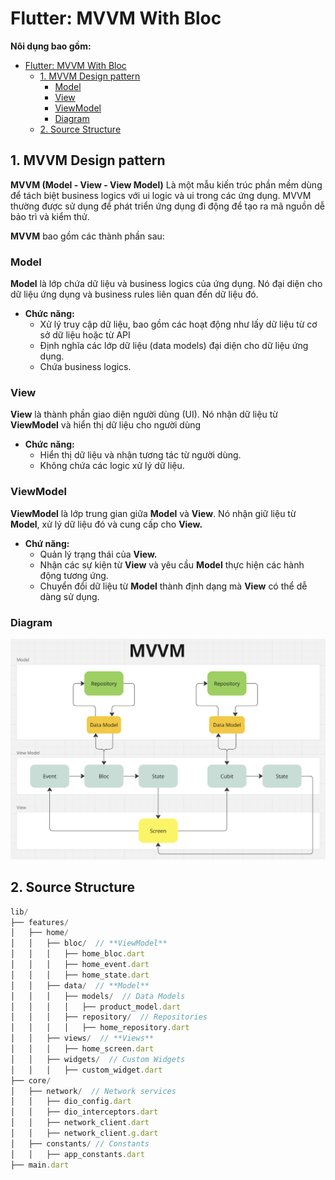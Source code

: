 # Flutter: MVVM With Bloc

**Nôi dụng bao gồm:**

- [Flutter: MVVM With Bloc](#flutter-mvvm-with-bloc)
  - [1. MVVM Design pattern](#1-mvvm-design-pattern)
    - [Model](#model)
    - [View](#view)
    - [ViewModel](#viewmodel)
    - [Diagram](#diagram)
  - [2. Source Structure](#2-source-structure)

## 1. MVVM Design pattern

**MVVM (**Model - View - View Model**)** Là một mẫu kiến trúc phần mềm dùng để tách biệt business logics với ui logic và ui trong các ứng dụng. MVVM thường được sử dụng để phát triển ứng dụng đi động để tạo ra mã nguồn dễ bảo trì và kiểm thử.

**MVVM** bao gồm các thành phần sau:

### Model

**Model** là lớp chứa dữ liệu và business logics của ứng dụng. Nó đại diện cho dữ liệu ứng dụng và business rules liên quan đến dữ liệu đó.

- **Chức năng:**
  - Xử lý truy cập dữ liệu, bao gồm các hoạt động như lấy dữ liệu từ cơ sở dữ liệu hoặc từ API
  - Định nghĩa các lớp dữ liệu (data models) đại diện cho dữ liệu ứng dụng.
  - Chứa business logics.

### View

**View** là thành phần giao diện người dùng (UI). Nó nhận dữ liệu từ **ViewModel** và hiển thị dữ liệu cho người dùng

- **Chức năng:**
  - Hiển thị dữ liệu và nhận tương tác từ người dùng.
  - Không chứa các logic xử lý dữ liệu.

### ViewModel

**ViewModel** là lớp trung gian giữa **Model** và **View**. Nó nhận giữ liệu từ **Model**, xử lý dữ liệu đó và cung cấp cho **View.**

- **Chứ năng:**
  - Quản lý trạng thái của **View.**
  - Nhận các sự kiện từ **View** và yêu cầu **Model** thực hiện các hành động tương ứng.
  - Chuyển đổi dữ liệu từ **Model** thành định dạng mà **View** có thể dễ dàng sử dụng.

### Diagram

![MVVM](./mvvm.png)

## 2. Source Structure

```jsx
lib/
├── features/
│   ├── home/
│   │   ├── bloc/  // **ViewModel**
│   │   │   ├── home_bloc.dart
│   │   │   ├── home_event.dart
│   │   │   ├── home_state.dart
│   │   ├── data/  // **Model**
│   │   │   ├── models/  // Data Models
│   │   │   │   ├── product_model.dart
│   │   │   ├── repository/  // Repositories
│   │   │   │   ├── home_repository.dart
│   │   ├── views/  // **Views**
│   │   │   ├── home_screen.dart
│   │   ├── widgets/  // Custom Widgets
│   │   │   ├── custom_widget.dart
├── core/
│   ├── network/  // Network services
│   │   ├── dio_config.dart
│   │   ├── dio_interceptors.dart
│   │   ├── network_client.dart
│   │   ├── network_client.g.dart
│   ├── constants/ // Constants
│   │   ├── app_constants.dart
├── main.dart
```
